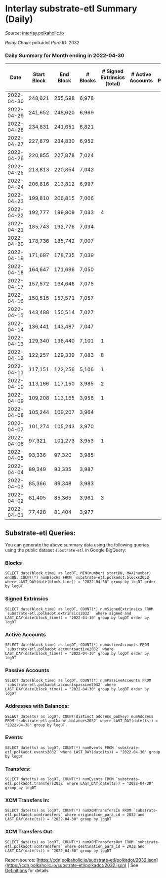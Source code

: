 # Interlay substrate-etl Summary (Daily)

_Source_: [interlay.polkaholic.io](https://interlay.polkaholic.io)

*Relay Chain*: polkadot
*Para ID*: 2032



### Daily Summary for Month ending in 2022-04-30


| Date | Start Block | End Block | # Blocks | # Signed Extrinsics (total) | # Active Accounts | # Passive | # New | # Addresses with Balances | # Events | # Transfers | # XCM Transfers In | # XCM Transfers Out | Issues | 
| ---- | ----------- | --------- | -------- | --------------------------- | ----------------- | --------- | ----- | ------------------------- | -------- | ----------- | ------------------ | ------------------- | ------ |
| 2022-04-30 | 248,621 | 255,598 | 6,978 |  |  |  |  | 42 | 27,918 |   |   |   |  |
| 2022-04-29 | 241,652 | 248,620 | 6,969 |  |  |  |  | 42 | 27,880 |   |   |   |  |
| 2022-04-28 | 234,831 | 241,651 | 6,821 |  |  |  |  | 42 | 27,288 |   |   |   |  |
| 2022-04-27 | 227,879 | 234,830 | 6,952 |  |  |  |  | 42 | 27,812 |   |   |   |  |
| 2022-04-26 | 220,855 | 227,878 | 7,024 |  |  |  |  | 42 | 28,100 |   |   |   |  |
| 2022-04-25 | 213,813 | 220,854 | 7,042 |  |  |  |  | 42 | 28,172 |   |   |   |  |
| 2022-04-24 | 206,816 | 213,812 | 6,997 |  |  |  |  | 42 | 27,992 |   |   |   |  |
| 2022-04-23 | 199,810 | 206,815 | 7,006 |  |  |  |  | 42 | 28,030 |   |   |   |  |
| 2022-04-22 | 192,777 | 199,809 | 7,033 | 4 |  |  |  | 42 | 28,156 | 4 ($20,598,016.37) |   |   |  |
| 2022-04-21 | 185,743 | 192,776 | 7,034 |  |  |  |  | 38 | 28,140 |   |   |   |  |
| 2022-04-20 | 178,736 | 185,742 | 7,007 |  |  |  |  | 38 | 28,032 |   |   |   |  |
| 2022-04-19 | 171,697 | 178,735 | 7,039 |  |  |  |  | 38 | 28,160 |   |   |   |  |
| 2022-04-18 | 164,647 | 171,696 | 7,050 |  |  |  |  | 38 | 28,204 |   |   |   |  |
| 2022-04-17 | 157,572 | 164,646 | 7,075 |  |  |  |  | 38 | 28,304 |   |   |   |  |
| 2022-04-16 | 150,515 | 157,571 | 7,057 |  |  |  |  | 38 | 28,235 |   |   |   |  |
| 2022-04-15 | 143,488 | 150,514 | 7,027 |  |  |  |  | 38 | 28,112 |   |   |   |  |
| 2022-04-14 | 136,441 | 143,487 | 7,047 |  |  |  |  | 38 | 28,192 |   |   |   |  |
| 2022-04-13 | 129,340 | 136,440 | 7,101 | 1 |  |  |  | 38 | 28,413 | 1 ($12,873,760.23) |   |   |  |
| 2022-04-12 | 122,257 | 129,339 | 7,083 | 8 |  |  |  | 37 | 28,352 |   |   |   |  |
| 2022-04-11 | 117,151 | 122,256 | 5,106 | 1 |  |  |  | 36 | 20,430 |   |   |   |  |
| 2022-04-10 | 113,166 | 117,150 | 3,985 | 2 |  |  |  | 36 | 15,945 |   |   |   |  |
| 2022-04-09 | 109,208 | 113,165 | 3,958 | 1 |  |  |  | 34 | 15,835 |   |   |   |  |
| 2022-04-08 | 105,244 | 109,207 | 3,964 |  |  |  |  | 33 | 15,858 |   |   |   |  |
| 2022-04-07 | 101,274 | 105,243 | 3,970 |  |  |  |  | 33 | 15,882 |   |   |   |  |
| 2022-04-06 | 97,321 | 101,273 | 3,953 | 1 |  |  |  | 33 | 15,818 |   |   |   |  |
| 2022-04-05 | 93,336 | 97,320 | 3,985 |  |  |  |  | 33 | 15,943 |   |   |   |  |
| 2022-04-04 | 89,349 | 93,335 | 3,987 |  |  |  |  | 33 | 15,950 |   |   |   |  |
| 2022-04-03 | 85,366 | 89,348 | 3,983 |  |  |  |  | 33 | 15,934 |   |   |   |  |
| 2022-04-02 | 81,405 | 85,365 | 3,961 | 3 |  |  |  | 33 | 15,849 |   |   |   |  |
| 2022-04-01 | 77,428 | 81,404 | 3,977 |  |  |  |  | 32 | 15,910 |   |   |   |  |

## Substrate-etl Queries:
You can generate the above summary data using the following queries using the public dataset `substrate-etl` in Google BigQuery:


### Blocks
```
SELECT date(block_time) as logDT, MIN(number) startBN, MAX(number) endBN, COUNT(*) numBlocks FROM `substrate-etl.polkadot.blocks2032`  where LAST_DAY(date(block_time)) = "2022-04-30" group by logDT order by logDT
```


### Signed Extrinsics
```
SELECT date(block_time) as logDT, COUNT(*) numSignedExtrinsics FROM `substrate-etl.polkadot.extrinsics2032`  where signed and LAST_DAY(date(block_time)) = "2022-04-30" group by logDT order by logDT
```


### Active Accounts
```
SELECT date(block_time) as logDT, COUNT(*) numActiveAccounts FROM `substrate-etl.polkadot.accountsactive2032` where LAST_DAY(date(block_time)) = "2022-04-30" group by logDT order by logDT
```


### Passive Accounts
```
SELECT date(block_time) as logDT, COUNT(*) numPassiveAccounts FROM `substrate-etl.polkadot.accountspassive2032` where LAST_DAY(date(block_time)) = "2022-04-30" group by logDT order by logDT
```


### Addresses with Balances:
```
SELECT date(ts) as logDT, COUNT(distinct address_pubkey) numAddress FROM `substrate-etl.polkadot.balances2032` where LAST_DAY(date(ts)) = "2022-04-30" group by logDT
```


### Events:
```
SELECT date(ts) as logDT, COUNT(*) numEvents FROM `substrate-etl.polkadot.events2032` where LAST_DAY(date(ts)) = "2022-04-30" group by logDT
```


### Transfers:
```
SELECT date(ts) as logDT, COUNT(*) numEvents FROM `substrate-etl.polkadot.transfers2032` where LAST_DAY(date(ts)) = "2022-04-30" group by logDT
```


### XCM Transfers In:
```
SELECT date(ts) as logDT, COUNT(*) numXCMTransfersIn FROM `substrate-etl.polkadot.xcmtransfers` where origination_para_id = 2032 and LAST_DAY(date(ts)) = "2022-04-30" group by logDT
```


### XCM Transfers Out:
```
SELECT date(ts) as logDT, COUNT(*) numXCMTransfersOut FROM `substrate-etl.polkadot.xcmtransfers` where destination_para_id = 2032 and LAST_DAY(date(ts)) = "2022-04-30" group by logDT
```



Report source: [https://cdn.polkaholic.io/substrate-etl/polkadot/2032.json](https://cdn.polkaholic.io/substrate-etl/polkadot/2032.json) | See [Definitions](/DEFINITIONS.md) for details
